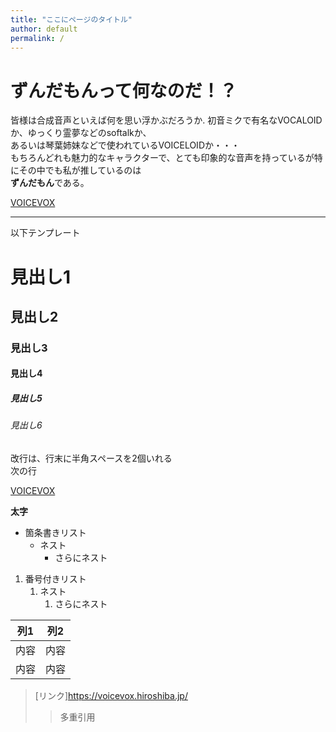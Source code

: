 ```yaml
---
title: "ここにページのタイトル"
author: default
permalink: /
---
```


# ずんだもんって何なのだ！？
 
 皆様は合成音声といえば何を思い浮かぶだろうか. 
 初音ミクで有名なVOCALOIDか、ゆっくり霊夢などのsoftalkか、  
 あるいは琴葉姉妹などで使われているVOICELOIDか・・・  
 もちろんどれも魅力的なキャラクターで、とても印象的な音声を持っているが特にその中でも私が推しているのは  
 **ずんだもん**である。

 [VOICEVOX](https://voicevox.hiroshiba.jp/)

---

以下テンプレート

# 見出し1
## 見出し2
### 見出し3
#### 見出し4
##### 見出し5
###### 見出し6

改行は、行末に半角スペースを2個いれる  
次の行

[VOICEVOX](https://voicevox.hiroshiba.jp/)

**太字**



- 箇条書きリスト
  - ネスト
    - さらにネスト


1. 番号付きリスト
   1. ネスト
      1. さらにネスト

  
| 列1  | 列2  |
|-----|-----|
| 内容  | 内容  |
| 内容  | 内容  |


> [リンク]https://voicevox.hiroshiba.jp/
>> 多重引用
